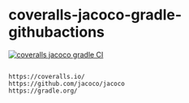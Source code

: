 # coveralls-jacoco-gradle-githubactions
[![coveralls jacoco  gradle CI](https://github.com/githubfoam/coveralls-jacoco-gradle-githubactions/actions/workflows/jacoco-coveralls-wf.yml/badge.svg)](https://github.com/githubfoam/coveralls-jacoco-gradle-githubactions/actions/workflows/jacoco-coveralls-wf.yml)  

~~~~

https://coveralls.io/
https://github.com/jacoco/jacoco
https://gradle.org/
~~~~
